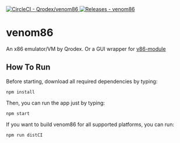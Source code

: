 <a href="https://app.circleci.com/pipelines/github/Qrodex/venom86">
    <img 
    src="https://img.shields.io/badge/CircleCI-Qrodex%2Fvenom86-2ea44f?style=for-the-badge&logo=CircleCI" 
    alt="CircleCI - Qrodex/venom86">
</a>
<a href="https://github.com/Qrodex/venom86/releases">
    <img 
    src="https://img.shields.io/static/v1?label=Releases&message=venom86&color=2ea44f&style=for-the-badge&logo=GitHub" 
    alt="Releases - venom86">
</a>

# venom86

An x86 emulator/VM by Qrodex. Or a GUI wrapper for [v86-module](https://github.com/giulioz/v86-module)

## How To Run
Before starting, download all required dependencies by typing:

```
npm install
```

Then, you can run the app just by typing:

```
npm start
```

If you want to build venom86 for all supported platforms, you can run: 

```
npm run distCI
```